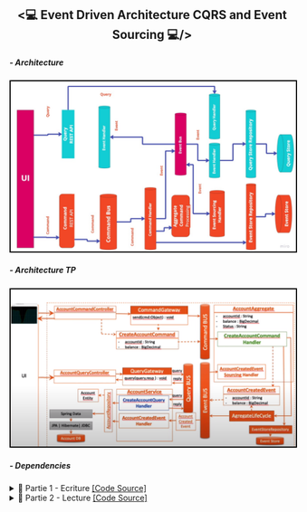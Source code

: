 <h2 align="center"><💻 Event Driven Architecture CQRS and Event Sourcing 💻/></h2>
<h5>- Architecture</h5>
<img src="./Images/Screenshot_1.png" alt="Architecture a implémenter" width="700" style="border: 2px solid black;"/>
<h5>- Architecture TP</h5>
<img src="./Images/Screenshot_0.png" alt="Architecture a implémenter" width="700" style="border: 2px solid black;"/>
<h5>- Dependencies</h5>

<details>
    <summary>📝 Partie 1 - Ecriture <a href="https://github.com/BeidjaCheikh/Event-Driven-Architecture-CQRS-and-Event-Sourcing/tree/master/src/main/java/ma/enset/comptecqrses" target="_blank">[Code Source]</a></summary>
    <p>
        <h4>Creation des commandes (CommonApi)</h4>
        <h5>- BaseCommand</h5>
        <img src="./Images/Screenshot_3.png" alt="Screenshot_3.png" width="700" style="border: 2px solid black;"/>
        <h5>- CreateAccountCommand</h5>
        <img src="./Images/Screenshot_4.png" alt="Screenshot_4.png" width="700" style="border: 2px solid black;"/>
        <h5>- CreditAccountCommand</h5>
        <img src="./Images/Screenshot_5.png" alt="Screenshot_5.png" width="700" style="border: 2px solid black;"/>
        <h5>- DebitAccountCommand</h5>
        <img src="./Images/Screenshot_6.png" alt="Screenshot_6.png" width="700" style="border: 2px solid black;"/>
        <h5>- Controller CreateAccountCommand (Commands)</h5>
        <img src="./Images/Screenshot_7.png" alt="Screenshot_7.png" width="700" style="border: 2px solid black;"/>
        <img src="./Images/Screenshot_8.png" alt="Screenshot_8.png" width="700" style="border: 2px solid black;"/>
        <h5>- Base de données (PhpMyAdmin)</h5>
        <img src="./Images/Screenshot_9.png" alt="Screenshot_9.png" width="700" style="border: 2px solid black;"/>
        <h4>Creation des événements (CommonApi)</h4>
        <h5>- BaseEvent</h5>
        <img src="./Images/Screenshot_10.png" alt="Screenshot_10.png" width="700" style="border: 2px solid black;"/>
        <h5>- AccountCreatedEvent</h5>
        <img src="./Images/Screenshot_11.png" alt="Screenshot_11.png" width="700" style="border: 2px solid black;"/>
        <h5>- Creation de l'agrégat (AccountAggregate)</h5>
        <img src="./Images/Screenshot_12.png" alt="Screenshot_12.png" width="700" style="border: 2px solid black;"/>
        <h5>- CommandHandler</h5>
        <img src="./Images/Screenshot_13.png" alt="Screenshot_13.png" width="700" style="border: 2px solid black;"/>
        <h5>- EventSourcingHandler</h5>
        <img src="./Images/Screenshot_14.png" alt="Screenshot_14.png" width="700" style="border: 2px solid black;"/>
        <h5>- Test (Postman)</h5>
        <img src="./Images/Screenshot_15.png" alt="Screenshot_15.png" width="700" style="border: 2px solid black;"/>
        <h5>- EventStore</h5>
        <img src="./Images/Screenshot_16.png" alt="Screenshot_16.png" width="700" style="border: 2px solid black;"/>    
        <h5>- EventStore (Controller)</h5>
        <img src="./Images/Screenshot_17.png" alt="Screenshot_17.png" width="700" style="border: 2px solid black;"/>
        <img src="./Images/Screenshot_18.png" alt="Screenshot_18.png" width="700" style="border: 2px solid black;"/>
        <h5>- AccountActivatedEvent & EventSourcingHandler</h5>
        <img src="./Images/Screenshot_19.png" alt="Screenshot_19.png" width="700" style="border: 2px solid black;"/>
        <img src="./Images/Screenshot_20.png" alt="Screenshot_20.png" width="700" style="border: 2px solid black;"/>
        <h5>- Test (Postman)</h5>
        <img src="./Images/Screenshot_15.png" alt="Screenshot_15.png" width="700" style="border: 2px solid black;"/>
        <img src="./Images/Screenshot_21.png" alt="Screenshot_21.png" width="700" style="border: 2px solid black;"/>
        <h5>- AccountDebitedEvent</h5>
        <img src="./Images/Screenshot_22.png" alt="Screenshot_22.png" width="700" style="border: 2px solid black;"/>
        <h5>- EventSourcingHandler</h5>
        <img src="./Images/Screenshot_23.png" alt="Screenshot_23.png" width="700" style="border: 2px solid black;"/>
        <h5>- CreditAccount (Controller)</h5>
        <img src="./Images/Screenshot_24.png" alt="Screenshot_24.png" width="700" style="border: 2px solid black;"/>
        <h5>- Test (Postman)</h5>
        <img src="./Images/Screenshot_25.png" alt="Screenshot_25.png" width="700" style="border: 2px solid black;"/>
        <img src="./Images/Screenshot_26.png" alt="Screenshot_26.png" width="700" style="border: 2px solid black;"/>
        <img src="./Images/Screenshot_27.png" alt="Screenshot_27.png" width="700" style="border: 2px solid black;"/>
        <h5>- AccountDebitedEvent</h5>
        <img src="./Images/Screenshot_33.png" alt="Screenshot_33.png" width="700" style="border: 2px solid black;"/>
        <h5>- CommandHandler & EventSourcingHandler</h5>
        <img src="./Images/Screenshot_34.png" alt="Screenshot_34.png" width="700" style="border: 2px solid black;"/>
        <h5>- DebitAccount (Controller)</h5>
        <img src="./Images/Screenshot_35.png" alt="Screenshot_35.png" width="700" style="border: 2px solid black;"/>
        <h5>- Test (Postman)</h5>
        <img src="./Images/Screenshot_36.png" alt="Screenshot_36.png" width="700" style="border: 2px solid black;"/>
        <img src="./Images/Screenshot_37.png" alt="Screenshot_36.png" width="700" style="border: 2px solid black;"/>
        <img src="./Images/Screenshot_38.png" alt="Screenshot_36.png" width="700" style="border: 2px solid black;"/>
    </p>
</details>
<details>
    <summary>📝 Partie 2 - Lecture <a href="https://github.com/BeidjaCheikh/Event-Driven-Architecture-CQRS-and-Event-Sourcing/tree/master/src/main/java/ma/enset/comptecqrses">[Code Source]</a></summary>
    <p>
        <h5>- Entity Account</h5>
        <img src="./Images/Screenshot_39.png" alt="Screenshot_39.png" width="700" style="border: 2px solid black;"/>
        <h5>- Entity OperationAccount</h5>
        <img src="./Images/Screenshot_40.png" alt="Screenshot_40.png" width="700" style="border: 2px solid black;"/>
        <h5>- Repository AccountRepository</h5>
        <img src="./Images/Screenshot_41.png" alt="Screenshot_41.png" width="700" style="border: 2px solid black;"/>
        <h5>- Repository OperationAccountRepository</h5>
        <img src="./Images/Screenshot_42.png" alt="Screenshot_42.png" width="700" style="border: 2px solid black;"/>
        <h5>- AccountServiceHandler (AccountCreatedEvent)</h5>
        <img src="./Images/Screenshot_43.png" alt="Screenshot_43.png" width="700" style="border: 2px solid black;"/>
        <img src="./Images/Screenshot_44.png" alt="Screenshot_44.png" width="700" style="border: 2px solid black;"/>
        <img src="./Images/Screenshot_45.png" alt="Screenshot_45.png" width="700" style="border: 2px solid black;"/>
        <h5>- AccountServiceHandler (AccountActivatedEvent, AccountDebitedEvent, AccountCreditedEvent)</h5>
        <img src="./Images/Screenshot_52.png" alt="Screenshot_52.png" width="700" style="border: 2px solid black;"/>
        <img src="./Images/Screenshot_51.png" alt="Screenshot_51.png" width="700" style="border: 2px solid black;"/>
        <img src="./Images/Screenshot_50.png" alt="Screenshot_50.png" width="700" style="border: 2px solid black;"/>
        <img src="./Images/Screenshot_49.png" alt="Screenshot_49.png" width="700" style="border: 2px solid black;"/>
        <img src="./Images/Screenshot_53.png" alt="Screenshot_53.png" width="700" style="border: 2px solid black;"/>
        <h5>- Controlleur pour la lecture(AllAccounts)</h5>
        <img src="./Images/Screenshot_54.png" alt="Screenshot_54.png" width="700" style="border: 2px solid black;"/>
        <img src="./Images/Screenshot_55.png" alt="Screenshot_55.png" width="700" style="border: 2px solid black;"/>
        <img src="./Images/Screenshot_56.png" alt="Screenshot_56.png" width="700" style="border: 2px solid black;"/>
        <h5>- Controlleur pour la lecture(getAccountById)</h5>
        <img src="./Images/Screenshot_57.png" alt="Screenshot_57.png" width="700" style="border: 2px solid black;"/>
        <img src="./Images/Screenshot_58.png" alt="Screenshot_58.png" width="700" style="border: 2px solid black;"/>
        <img src="./Images/Screenshot_59.png" alt="Screenshot_59.png" width="700" style="border: 2px solid black;"/>
    </p>
</details>





    


